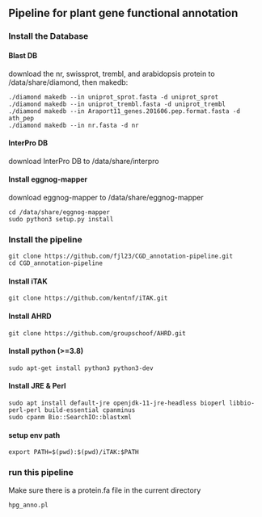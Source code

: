 
## Pipeline for plant gene functional annotation 

### Install the Database
#### Blast DB
download the nr, swissprot, trembl, and arabidopsis protein to /data/share/diamond, then makedb:
```
./diamond makedb --in uniprot_sprot.fasta -d uniprot_sprot
./diamond makedb --in uniprot_trembl.fasta -d uniprot_trembl
./diamond makedb --in Araport11_genes.201606.pep.format.fasta -d ath_pep
./diamond makedb --in nr.fasta -d nr
```
#### InterPro DB
download InterPro DB to /data/share/interpro

#### Install eggnog-mapper
download eggnog-mapper to /data/share/eggnog-mapper
```
cd /data/share/eggnog-mapper 
sudo python3 setup.py install
```


### Install the pipeline 
```
git clone https://github.com/fjl23/CGD_annotation-pipeline.git
cd CGD_annotation-pipeline
```

#### Install iTAK
```
git clone https://github.com/kentnf/iTAK.git
```

#### Install AHRD
```
git clone https://github.com/groupschoof/AHRD.git
```

#### Install python (>=3.8)
```
sudo apt-get install python3 python3-dev
```

#### Install JRE & Perl
```
sudo apt install default-jre openjdk-11-jre-headless bioperl libbio-perl-perl build-essential cpanminus 
sudo cpanm Bio::SearchIO::blastxml
```

#### setup env path 
```
export PATH=$(pwd):$(pwd)/iTAK:$PATH
```


### run this pipeline
Make sure there is a protein.fa file in the current directory
```
hpg_anno.pl 
```

